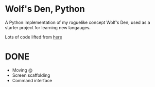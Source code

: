 # Wolf's Den, Python #

A Python implementation of my roguelike concept Wolf's Den, used as a starter project for learning new langauges.

Lots of code lifted from [here](https://github.com/TStand90/roguelike_tutorial_revised)

# DONE #

* Moving @
* Screen scaffolding
* Command interface